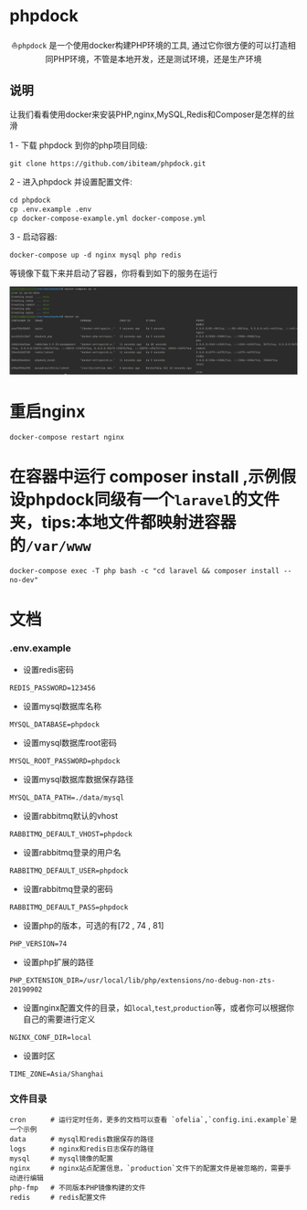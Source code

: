 # phpdock

<p align="center">⛵<code>phpdock</code> 是一个使用docker构建PHP环境的工具, 通过它你很方便的可以打造相同PHP环境，不管是本地开发，还是测试环境，还是生产环境</p>


## 说明

让我们看看使用docker来安装PHP,nginx,MySQL,Redis和Composer是怎样的丝滑

1 - 下载 phpdock 到你的php项目同级:

```
git clone https://github.com/ibiteam/phpdock.git
```

2 - 进入phpdock 并设置配置文件:

```
cd phpdock
cp .env.example .env
cp docker-compose-example.yml docker-compose.yml
```

3 - 启动容器:

```
docker-compose up -d nginx mysql php redis
```

等镜像下载下来并启动了容器，你将看到如下的服务在运行

![phpdock](./files/2022-08-26_15-23.png)


# 重启nginx
```
docker-compose restart nginx
```

# 在容器中运行 composer install ,示例假设phpdock同级有一个`laravel`的文件夹，tips:本地文件都映射进容器的`/var/www`
```
docker-compose exec -T php bash -c "cd laravel && composer install --no-dev"
```

# 文档

### .env.example
* 设置redis密码
```
REDIS_PASSWORD=123456
```

* 设置mysql数据库名称
```
MYSQL_DATABASE=phpdock
```

* 设置mysql数据库root密码
```
MYSQL_ROOT_PASSWORD=phpdock
```

* 设置mysql数据库数据保存路径
```
MYSQL_DATA_PATH=./data/mysql
```

* 设置rabbitmq默认的vhost
```
RABBITMQ_DEFAULT_VHOST=phpdock
```

* 设置rabbitmq登录的用户名
```
RABBITMQ_DEFAULT_USER=phpdock
```

* 设置rabbitmq登录的密码
```
RABBITMQ_DEFAULT_PASS=phpdock
```

* 设置php的版本，可选的有[72 , 74 , 81]
```
PHP_VERSION=74
```

* 设置php扩展的路径
```
PHP_EXTENSION_DIR=/usr/local/lib/php/extensions/no-debug-non-zts-20190902
```

* 设置nginx配置文件的目录，如`local`,`test`,`production`等，或者你可以根据你自己的需要进行定义
```
NGINX_CONF_DIR=local
```

* 设置时区
```
TIME_ZONE=Asia/Shanghai
```

### 文件目录

```
cron      # 运行定时任务，更多的文档可以查看 `ofelia`,`config.ini.example`是一个示例
data      # mysql和redis数据保存的路径
logs      # nginx和redis日志保存的路径
mysql     # mysql镜像的配置
nginx     # nginx站点配置信息，`production`文件下的配置文件是被忽略的，需要手动进行编辑
php-fmp   # 不同版本PHP镜像构建的文件
redis     # redis配置文件
```
